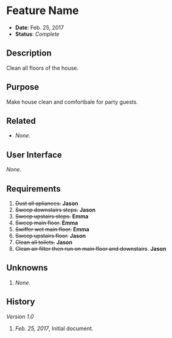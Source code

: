 # Feature Name

- **Date**: Feb. 25, 2017
- **Status**: *Complete*

## Description

Clean all floors of the house.

## Purpose

Make house clean and comfortbale for party guests.

## Related

- *None*.

## User Interface

*None*.

## Requirements

1. ~~Dust all apliances.~~ **Jason**
2. ~~Sweep downstairs steps.~~ **Jason**
2. ~~Sweep upstairs steps.~~ **Emma**
3. ~~Sweep main floor.~~ **Emma**
4. ~~Swiffer wet main floor.~~ **Emma**
5. ~~Sweep upstairs floor.~~ **Jason**
6. ~~Clean all toilets.~~ **Jason**
7. ~~Clean air filter then run on main floor and downstairs~~. **Jason**

## Unknowns

1. *None*.

## History

*Version 1.0*

1. *Feb. 25, 2017*, Initial document.

